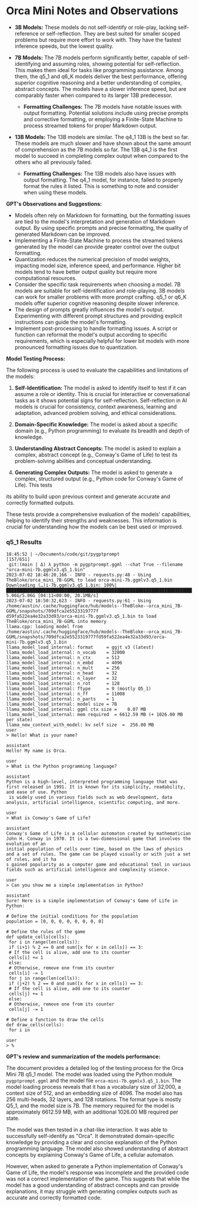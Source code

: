 # Orca Mini Notes and Observations

- **3B Models:** These models do not self-identify or role-play, lacking
  self-reference or self-reflection. They are best suited for smaller scoped
  problems but require more effort to work with. They have the fastest inference
  speeds, but the lowest quality.

- **7B Models:** The 7B models perform significantly better, capable of
  self-identifying and assuming roles, showing potential for self-reflection.
  This makes them ideal for tasks like programming assistance. Among them, the
  q5_1 and q6_K models deliver the best performance, offering superior cognitive
  reasoning and a better understanding of complex, abstract concepts. The models
  have a slower inference speed, but are comparably faster when compared to its
  larger 13B predecessor.

  - **Formatting Challenges:** The 7B models have notable issues with output
    formatting. Potential solutions include using precise prompts and corrective
    formatting, or employing a Finite-State Machine to process streamed tokens
    for proper Markdown output.

- **13B Models:** The 13B models are similar. The q4_1 13B is the best so far.
  These models are much slower and have shown about the same amount of
  comprehension as the 7B models so far. The 13B q4_1 is the first model to
  succeed in completing complex output when compared to the others who all
  previously failed.

  - **Formatting Challenges:** The 13B models also have issues with output
    formatting. The q4_1 model, for instance, failed to properly format the
    rules it listed. This is something to note and consider when using these
    models.

**GPT's Observations and Suggestions:**

- Models often rely on Markdown for formatting, but the formatting issues are
  tied to the model's interpretation and generation of Markdown output. By using
  specific prompts and precise formatting, the quality of generated Markdown can
  be improved.
- Implementing a Finite-State Machine to process the streamed tokens generated
  by the model can provide greater control over the output formatting.
- Quantization reduces the numerical precision of model weights, impacting model
  size, inference speed, and performance. Higher bit models tend to have better
  output quality but require more computational resources.
- Consider the specific task requirements when choosing a model. 7B models are
  suitable for self-identification and role-playing. 3B models can work for
  smaller problems with more prompt crafting. q5_1 or q6_K models offer superior
  cognitive reasoning despite slower inference.
- The design of prompts greatly influences the model's output. Experimenting
  with different prompt structures and providing explicit instructions can guide
  the model's formatting.
- Implement post-processing to handle formatting issues. A script or function
  can reformat the model's output according to specific requirements, which is
  especially helpful for lower bit models with more pronounced formatting issues
  due to quantization.

**Model Testing Process:**

The following process is used to evaluate the capabilities and limitations of
the models:

1. **Self-Identification:** The model is asked to identify itself to test if it
   can assume a role or identity. This is crucial for interactive or
   conversational tasks as it shows potential signs for self-reflection.
   Self-reflection in AI models is crucial for consistency, context awareness,
   learning and adaptation, advanced problem solving, and ethical
   considerations.

2. **Domain-Specific Knowledge:** The model is asked about a specific domain
   (e.g., Python programming) to evaluate its breadth and depth of knowledge.

3. **Understanding Abstract Concepts:** The model is asked to explain a complex,
   abstract concept (e.g., Conway's Game of Life) to test its problem-solving
   abilities and conceptual understanding.

4. **Generating Complex Outputs:** The model is asked to generate a complex,
   structured output (e.g., Python code for Conway's Game of Life). This tests

its ability to build upon previous context and generate accurate and correctly
formatted outputs.

These tests provide a comprehensive evaluation of the models' capabilities,
helping to identify their strengths and weaknesses. This information is crucial
for understanding how the models can be best used or improved.

### q5_1 Results

````
18:45:52 | ~/Documents/code/git/pygptprompt                                                                                                          [157/651]
 git:(main | Δ) λ python -m pygptprompt.ggml --chat True --filename "orca-mini-7b.ggmlv3.q5_1.bin"
2023-07-02 18:46:20,166 - INFO - requests.py:48 - Using TheBloke/orca_mini_7B-GGML to load orca-mini-7b.ggmlv3.q5_1.bin
Downloading (…)i-7b.ggmlv3.q5_1.bin: 100%|███████████████████████████████████████████████████████████████████████████████| 5.06G/5.06G [04:11<00:00, 20.1MB/s]
2023-07-02 18:50:32,623 - INFO - requests.py:61 - Using /home/austin/.cache/huggingface/hub/models--TheBloke--orca_mini_7B-GGML/snapshots/709dfca2e5523319777f
d59fa522ea4e32a33d93/orca-mini-7b.ggmlv3.q5_1.bin to load TheBloke/orca_mini_7B-GGML into memory
llama.cpp: loading model from /home/austin/.cache/huggingface/hub/models--TheBloke--orca_mini_7B-GGML/snapshots/709dfca2e5523319777fd59fa522ea4e32a33d93/orca-
mini-7b.ggmlv3.q5_1.bin
llama_model_load_internal: format     = ggjt v3 (latest)
llama_model_load_internal: n_vocab    = 32000
llama_model_load_internal: n_ctx      = 512
llama_model_load_internal: n_embd     = 4096
llama_model_load_internal: n_mult     = 256
llama_model_load_internal: n_head     = 32
llama_model_load_internal: n_layer    = 32
llama_model_load_internal: n_rot      = 128
llama_model_load_internal: ftype      = 9 (mostly Q5_1)
llama_model_load_internal: n_ff       = 11008
llama_model_load_internal: n_parts    = 1
llama_model_load_internal: model size = 7B
llama_model_load_internal: ggml ctx size =    0.07 MB
llama_model_load_internal: mem required  = 6612.59 MB (+ 1026.00 MB per state)
llama_new_context_with_model: kv self size  =  256.00 MB
user
> Hello! What is your name?

assistant
Hello! My name is Orca.

user
> What is the Python programming language?

assistant
Python is a high-level, interpreted programming language that was first released in 1991. It is known for its simplicity, readability, and ease of use. Python
 is widely used in various fields such as web development, data analysis, artificial intelligence, scientific computing, and more.

user
> What is Conway's Game of Life?

assistant
Conway's Game of Life is a cellular automaton created by mathematician John H. Conway in 1970. It is a two-dimensional game that involves the evolution of an
initial population of cells over time, based on the laws of physics and a set of rules. The game can be played visually or with just a set of rules, and it ha
s gained popularity as a computer game and educational tool in various fields such as artificial intelligence and complexity science.

user
> Can you show me a simple implementation in Python?

assistant
Sure! Here is a simple implementation of Conway's Game of Life in Python:
```
# Define the initial conditions for the population
population = [0, 0, 0, 0, 0, 0, 0, 0]

# Define the rules of the game
def update_cells(cells):
 for i in range(len(cells)):
 if (i+1) % 2 == 0 and sum([x for x in cells]) == 3:
 # If the cell is alive, add one to its counter
 cells[i] += 1
 else:
 # Otherwise, remove one from its counter
 cells[i] -= 1
 for j in range(len(cells)):
 if (j+2) % 2 == 0 and sum([x for x in cells]) == 3:
 # If the cell is alive, add one to its counter
 cells[j] += 1
 else:
 # Otherwise, remove one from its counter
 cells[j] -= 1

# Define a function to draw the cells
def draw_cells(cells):
 for i in

user
> %
````

**GPT's review and summarization of the models performance:**

The document provides a detailed log of the testing process for the Orca Mini 7B
q5_1 model. The model was loaded using the Python module `pygptprompt.ggml` and
the model file `orca-mini-7b.ggmlv3.q5_1.bin`. The model loading process reveals
that it has a vocabulary size of 32,000, a context size of 512, and an embedding
size of 4096. The model also has 256 multi-heads, 32 layers, and 128 rotations.
The format type is mostly Q5_1, and the model size is 7B. The memory required
for the model is approximately 6612.59 MB, with an additional 1026.00 MB
required per state.

The model was then tested in a chat-like interaction. It was able to
successfully self-identify as "Orca". It demonstrated domain-specific knowledge
by providing a clear and concise explanation of the Python programming language.
The model also showed understanding of abstract concepts by explaining Conway's
Game of Life, a cellular automaton.

However, when asked to generate a Python implementation of Conway's Game of
Life, the model's response was incomplete and the provided code was not a
correct implementation of the game. This suggests that while the model has a
good understanding of abstract concepts and can provide explanations, it may
struggle with generating complex outputs such as accurate and correctly
formatted code.
